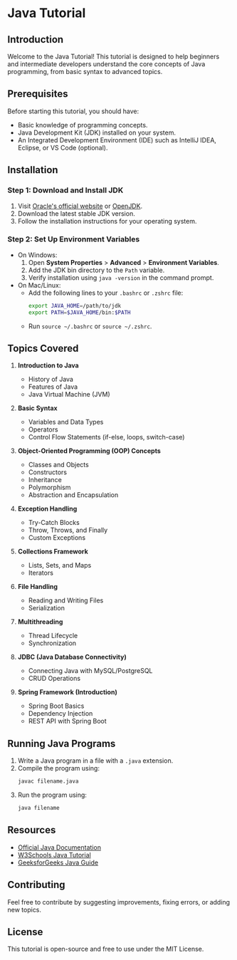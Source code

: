 # Java Tutorial

## Introduction
Welcome to the Java Tutorial! This tutorial is designed to help beginners and intermediate developers understand the core concepts of Java programming, from basic syntax to advanced topics.

## Prerequisites
Before starting this tutorial, you should have:
- Basic knowledge of programming concepts.
- Java Development Kit (JDK) installed on your system.
- An Integrated Development Environment (IDE) such as IntelliJ IDEA, Eclipse, or VS Code (optional).

## Installation
### Step 1: Download and Install JDK
1. Visit [Oracle's official website](https://www.oracle.com/java/technologies/javase-jdk11-downloads.html) or [OpenJDK](https://openjdk.org/).
2. Download the latest stable JDK version.
3. Follow the installation instructions for your operating system.

### Step 2: Set Up Environment Variables
- On Windows:
  1. Open **System Properties** > **Advanced** > **Environment Variables**.
  2. Add the JDK bin directory to the `Path` variable.
  3. Verify installation using `java -version` in the command prompt.
- On Mac/Linux:
  - Add the following lines to your `.bashrc` or `.zshrc` file:
    ```sh
    export JAVA_HOME=/path/to/jdk
    export PATH=$JAVA_HOME/bin:$PATH
    ```
  - Run `source ~/.bashrc` or `source ~/.zshrc`.

## Topics Covered
1. **Introduction to Java**
   - History of Java
   - Features of Java
   - Java Virtual Machine (JVM)

2. **Basic Syntax**
   - Variables and Data Types
   - Operators
   - Control Flow Statements (if-else, loops, switch-case)

3. **Object-Oriented Programming (OOP) Concepts**
   - Classes and Objects
   - Constructors
   - Inheritance
   - Polymorphism
   - Abstraction and Encapsulation

4. **Exception Handling**
   - Try-Catch Blocks
   - Throw, Throws, and Finally
   - Custom Exceptions

5. **Collections Framework**
   - Lists, Sets, and Maps
   - Iterators

6. **File Handling**
   - Reading and Writing Files
   - Serialization

7. **Multithreading**
   - Thread Lifecycle
   - Synchronization
   
8. **JDBC (Java Database Connectivity)**
   - Connecting Java with MySQL/PostgreSQL
   - CRUD Operations

9. **Spring Framework (Introduction)**
   - Spring Boot Basics
   - Dependency Injection
   - REST API with Spring Boot

## Running Java Programs
1. Write a Java program in a file with a `.java` extension.
2. Compile the program using:
   ```sh
   javac filename.java
   ```
3. Run the program using:
   ```sh
   java filename
   ```

## Resources
- [Official Java Documentation](https://docs.oracle.com/en/java/)
- [W3Schools Java Tutorial](https://www.w3schools.com/java/)
- [GeeksforGeeks Java Guide](https://www.geeksforgeeks.org/java/)

## Contributing
Feel free to contribute by suggesting improvements, fixing errors, or adding new topics.

## License
This tutorial is open-source and free to use under the MIT License.


